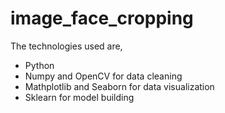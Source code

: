 # image_face_cropping

The technologies used are,
* Python
* Numpy and OpenCV for data cleaning
* Mathplotlib and Seaborn for data visualization
* Sklearn for model building
